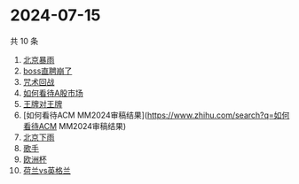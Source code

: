 # 2024-07-15

共 10 条

<!-- BEGIN -->
<!-- 最后更新时间 Mon Jul 15 2024 08:33:30 GMT+0800 (China Standard Time) -->

1. [北京暴雨](https://www.zhihu.com/search?q=北京暴雨)
1. [boss直聘崩了](https://www.zhihu.com/search?q=boss直聘崩了)
1. [咒术回战](https://www.zhihu.com/search?q=咒术回战)
1. [如何看待A股市场](https://www.zhihu.com/search?q=如何看待A股市场)
1. [王牌对王牌](https://www.zhihu.com/search?q=王牌对王牌)
1. [如何看待ACM MM2024审稿结果](https://www.zhihu.com/search?q=如何看待ACM
   MM2024审稿结果)
1. [北京下雨](https://www.zhihu.com/search?q=北京下雨)
1. [歌手](https://www.zhihu.com/search?q=歌手)
1. [欧洲杯](https://www.zhihu.com/search?q=欧洲杯)
1. [荷兰vs英格兰](https://www.zhihu.com/search?q=荷兰vs英格兰)

<!-- END -->
